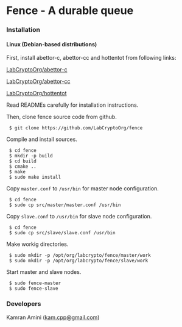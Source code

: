 # Fence - A durable queue

### Installation
#### Linux (Debian-based distributions)
First, install abettor-c, abettor-cc and hottentot from following links:

[LabCryptoOrg/abettor-c](https://github.com/LabCryptoOrg/abettor-c)

[LabCryptoOrg/abettor-cc](https://github.com/LabCryptoOrg/abettor-cc)

[LabCryptoOrg/hottentot](https://github.com/LabCryptoOrg/hottentot)


Read READMEs carefully for installation instructions.

Then, clone fence source code from github.

```shell
 $ git clone https://github.com/LabCryptoOrg/fence
```

Compile and install sources.

```shell
 $ cd fence
 $ mkdir -p build
 $ cd build
 $ cmake ..
 $ make
 $ sudo make install
```

Copy `master.conf` to `/usr/bin` for master node configuration.

```shell
 $ cd fence
 $ sudo cp src/master/master.conf /usr/bin
```

Copy `slave.conf` to `/usr/bin` for slave node configuration.

```shell
 $ cd fence
 $ sudo cp src/slave/slave.conf /usr/bin
```

Make workig directories.

```shell
 $ sudo mkdir -p /opt/org/labcrypto/fence/master/work
 $ sudo mkdir -p /opt/org/labcrypto/fence/slave/work
```

Start master and slave nodes.

```shell
 $ sudo fence-master
 $ sudo fence-slave
```

### Developers

Kamran Amini  (kam.cpp@gmail.com)

